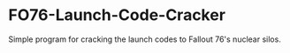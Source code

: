 # FO76-Launch-Code-Cracker
Simple program for cracking the launch codes to Fallout 76's nuclear silos.
